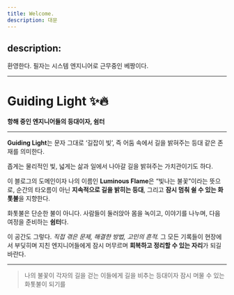 ```yaml
---
title: Welcome.
description: 대문
---
```

description: 
---
환영한다. 
필자는 시스템 엔지니어로 근무중인 베짱이다.

---

# Guiding Light ✨🔥
**항해 중인 엔지니어들의 등대이자, 쉼터**

---

**Guiding Light**는 문자 그대로 ‘길잡이 빛’,
즉 어둠 속에서 길을 밝혀주는 등대 같은 존재를 의미한다.

좁게는 물리적인 빛,
넓게는 삶과 일에서 나아갈 길을 밝혀주는 가치관이기도 하다.

이 블로그의 도메인이자 나의 이름인 **Luminous Flame**은
“빛나는 불꽃”이라는 뜻으로,
순간의 타오름이 아닌
**지속적으로 길을 밝히는 등대**,
그리고 **잠시 멈춰 쉴 수 있는 화톳불**을 지향한다.

화톳불은 단순한 불이 아니다.
사람들이 둘러앉아 몸을 녹이고,
이야기를 나누며,
다음 여정을 준비하는 **쉼터**다.

이 공간도 그렇다.
*직접 겪은 문제, 해결한 방법, 고민의 흔적.*
그 모든 기록들이
현장에서 부딪히며 지친 엔지니어들에게
잠시 머무르며 **회복하고 정리할 수 있는 자리**가 되길 바란다.

---

> 나의 불꽃이
> 각자의 길을 걷는 이들에게
> 길을 비추는 등대이자
> 잠시 머물 수 있는 화톳불이 되기를